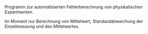 Programm zur automatisierten Fehlerberechnung von physikalischen Experimenten.

Im Moment nur Berechnung von Mittelwert, Standardabweichung der Einzelmessung und des Mittelwertes.
